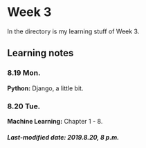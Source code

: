 # Week 3

In the directory is my learning stuff of Week 3.

## Learning notes

### 8.19 Mon.

**Python:** Django, a little bit.

### 8.20 Tue.

**Machine Learning:** Chapter 1 - 8.

##### Last-modified date: 2019.8.20, 8 p.m.
